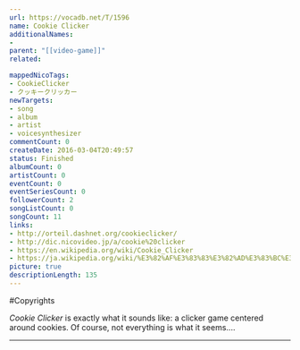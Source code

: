 ```yaml
---
url: https://vocadb.net/T/1596
name: Cookie Clicker
additionalNames: 
- 
parent: "[[video-game]]"
related:

mappedNicoTags:
- CookieClicker
- クッキークリッカー
newTargets:
- song
- album
- artist
- voicesynthesizer
commentCount: 0
createDate: 2016-03-04T20:49:57
status: Finished
albumCount: 0
artistCount: 0
eventCount: 0
eventSeriesCount: 0
followerCount: 2
songListCount: 0
songCount: 11
links: 
- http://orteil.dashnet.org/cookieclicker/
- http://dic.nicovideo.jp/a/cookie%20clicker
- https://en.wikipedia.org/wiki/Cookie_Clicker
- https://ja.wikipedia.org/wiki/%E3%82%AF%E3%83%83%E3%82%AD%E3%83%BC%E3%82%AF%E3%83%AA%E3%83%83%E3%82%AB%E3%83%BC
picture: true
descriptionLength: 135
---
```


#Copyrights

*Cookie Clicker* is exactly what it sounds like: a clicker game centered around cookies. Of course, not everything is what it seems....

---

